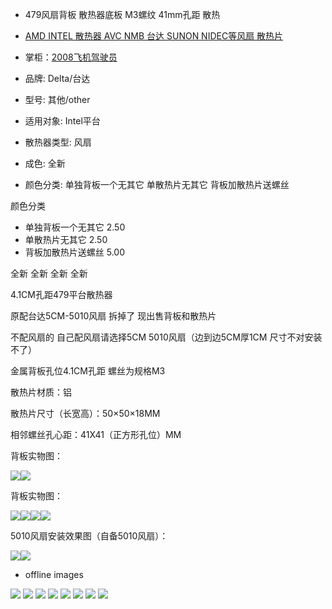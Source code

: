 * 479风扇背板 散热器底板 M3螺纹 41mm孔距 散热
* [AMD INTEL 散热器 AVC NMB 台达 SUNON NIDEC等风扇 散热片](https://sixintadi.taobao.com/ "AMD INTEL 散热器 AVC NMB 台达 SUNON NIDEC等风扇 散热片")
* 掌柜：[2008飞机驾驶员](https://sixintadi.taobao.com/ "掌柜:2008飞机驾驶员")

* 品牌: Delta/台达
* 型号: 其他/other
* 适用对象: Intel平台
* 散热器类型: 风扇
* 成色: 全新
* 颜色分类: 单独背板一个无其它 单散热片无其它 背板加散热片送螺丝

颜色分类
* 单独背板一个无其它 2.50
* 单散热片无其它 2.50
* 背板加散热片送螺丝 5.00

全新 全新 全新 全新 

4.1CM孔距479平台散热器 

原配台达5CM-5010风扇 拆掉了 现出售背板和散热片

不配风扇的 自己配风扇请选择5CM 5010风扇（边到边5CM厚1CM 尺寸不对安装不了）

金属背板孔位4.1CM孔距 螺丝为规格M3 

散热片材质：铝

散热片尺寸（长宽高）：50×50×18MM 

相邻螺丝孔心距：41X41（正方形孔位）MM

背板实物图：

![](https://img.alicdn.com/imgextra/i2/99782866/TB2k6xHcgCN.eBjSZFoXXXj0FXa_!!99782866.jpg)![](https://img.alicdn.com/imgextra/i4/99782866/TB2qPxHcgCN.eBjSZFoXXXj0FXa_!!99782866.jpg)

背板实物图：

![](https://img.alicdn.com/imgextra/i4/99782866/TB2R.XLcheK.eBjSZFuXXcT4FXa_!!99782866.jpg)![](https://img.alicdn.com/imgextra/i3/99782866/TB2GuXEciGO.eBjSZFEXXcy9VXa_!!99782866.jpg)![](https://img.alicdn.com/imgextra/i3/99782866/TB2aHtAcduO.eBjSZFCXXXULFXa_!!99782866.jpg)![](https://img.alicdn.com/imgextra/i4/99782866/TB2DxXKcmmK.eBjSZPfXXce2pXa_!!99782866.jpg)

5010风扇安装效果图（自备5010风扇）：

![](https://img.alicdn.com/imgextra/i2/99782866/TB2RqpgjVXXXXbYXpXXXXXXXXXX_!!99782866.jpg)![](https://img.alicdn.com/imgextra/i3/99782866/TB2wLdEjVXXXXbHXXXXXXXXXXXX_!!99782866.jpg)

* offline images

![](img/hs-1.jpg)
![](img/hs-2.jpg)
![](img/hs-3.jpg)
![](img/hs-4.jpg)
![](img/hs-5.jpg)
![](img/hs-6.jpg)
![](img/hs-7.jpg)
![](img/hs-8.jpg)
